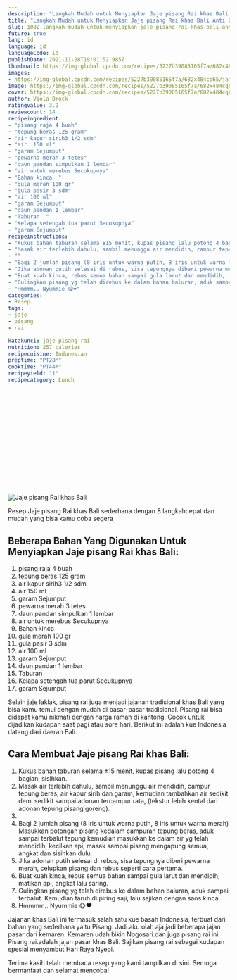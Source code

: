 ```yaml
---
description: "Langkah Mudah untuk Menyiapkan Jaje pisang Rai khas Bali Anti Gagal"
title: "Langkah Mudah untuk Menyiapkan Jaje pisang Rai khas Bali Anti Gagal"
slug: 1082-langkah-mudah-untuk-menyiapkan-jaje-pisang-rai-khas-bali-anti-gagal
future: true
lang: id
language: id
languageCode: id
publishDate: 2021-11-28T19:01:52.985Z 
thumbnail: https://img-global.cpcdn.com/recipes/5227b39085165f7a/682x484cq65/jaje-pisang-rai-khas-bali-foto-resep-utama.webp
images:
- https://img-global.cpcdn.com/recipes/5227b39085165f7a/682x484cq65/jaje-pisang-rai-khas-bali-foto-resep-utama.webp
image: https://img-global.cpcdn.com/recipes/5227b39085165f7a/682x484cq65/jaje-pisang-rai-khas-bali-foto-resep-utama.webp
cover: https://img-global.cpcdn.com/recipes/5227b39085165f7a/682x484cq65/jaje-pisang-rai-khas-bali-foto-resep-utama.webp
author: Viola Brock
ratingvalue: 3.2
reviewcount: 14
recipeingredient:
- "pisang raja 4 buah"
- "tepung beras 125 gram"
- "air kapur sirih3 1/2 sdm"
- "air  150 ml"
- "garam Sejumput"
- "pewarna merah 3 tetes"
- "daun pandan simpulkan 1 lembar"
- "air untuk merebus Secukupnya"
- "Bahan kinca  "
- "gula merah 100 gr"
- "gula pasir 3 sdm"
- "air 100 ml"
- "garam Sejumput"
- "daun pandan 1 lembar"
- "Taburan  "
- "Kelapa setengah tua parut Secukupnya"
- "garam Sejumput"
recipeinstructions:
- "Kukus bahan taburan selama ±15 menit, kupas pisang lalu potong 4 bagian, sisihkan."
- "Masak air terlebih dahulu, sambil menunggu air mendidih, campur tepung beras, air kapur sirih dan garam, kemudian tambahkan air sedikit demi sedikit sampai adonan tercampur rata, (tekstur lebih kental dari adonan tepung pisang goreng)."
- ""
- "Bagi 2 jumlah pisang (8 iris untuk warna putih, 8 iris untuk warna merah) Masukkan potongan pisang kedalam campuran tepung beras, aduk sampai terbalut tepung kemudian masukkan ke dalam air yg telah mendidih, kecilkan api, masak sampai pisang mengapung semua, angkat dan sisihkan dulu."
- "Jika adonan putih selesai di rebus, sisa tepungnya diberi pewarna merah, celupkan pisang dan rebus seperti cara pertama."
- "Buat kuah kinca, rebus semua bahan sampai gula larut dan mendidih, matikan api, angkat lalu saring."
- "Gulingkan pisang yg telah direbus ke dalam bahan baluran, aduk sampai terbalut. Kemudian taruh di piring saji, lalu sajikan dengan saos kinca."
- "Hmmmm.. Nyummie 😋❤"
categories:
- Resep
tags:
- jaje
- pisang
- rai

katakunci: jaje pisang rai 
nutrition: 257 calories
recipecuisine: Indonesian
preptime: "PT28M"
cooktime: "PT44M"
recipeyield: "1"
recipecategory: Lunch


     
    
    
    
    
    
    
    
    
    
    
      
    
---
```



![Jaje pisang Rai khas Bali](https://img-global.cpcdn.com/recipes/5227b39085165f7a/682x484cq65/jaje-pisang-rai-khas-bali-foto-resep-utama.webp)

Resep Jaje pisang Rai khas Bali  sederhana dengan 8 langkahcepat dan mudah yang bisa kamu coba segera

<!--inarticleads1-->

## Beberapa Bahan Yang Digunakan Untuk Menyiapkan Jaje pisang Rai khas Bali:

1. pisang raja 4 buah
1. tepung beras 125 gram
1. air kapur sirih3 1/2 sdm
1. air  150 ml
1. garam Sejumput
1. pewarna merah 3 tetes
1. daun pandan simpulkan 1 lembar
1. air untuk merebus Secukupnya
1. Bahan kinca  
1. gula merah 100 gr
1. gula pasir 3 sdm
1. air 100 ml
1. garam Sejumput
1. daun pandan 1 lembar
1. Taburan  
1. Kelapa setengah tua parut Secukupnya
1. garam Sejumput

Selain jaje laklak, pisang rai juga menjadi jajanan tradisional khas Bali yang bisa kamu temui dengan mudah di pasar-pasar tradisional. Pisang rai bisa didapat kamu nikmati dengan harga ramah di kantong. Cocok untuk dijadikan kudapan saat pagi atau sore hari. Berikut ini adalah kue Indonesia datang dari daerah Bali. 

<!--inarticleads2-->

## Cara Membuat Jaje pisang Rai khas Bali:

1. Kukus bahan taburan selama ±15 menit, kupas pisang lalu potong 4 bagian, sisihkan.
1. Masak air terlebih dahulu, sambil menunggu air mendidih, campur tepung beras, air kapur sirih dan garam, kemudian tambahkan air sedikit demi sedikit sampai adonan tercampur rata, (tekstur lebih kental dari adonan tepung pisang goreng).
1. 
1. Bagi 2 jumlah pisang (8 iris untuk warna putih, 8 iris untuk warna merah) Masukkan potongan pisang kedalam campuran tepung beras, aduk sampai terbalut tepung kemudian masukkan ke dalam air yg telah mendidih, kecilkan api, masak sampai pisang mengapung semua, angkat dan sisihkan dulu.
1. Jika adonan putih selesai di rebus, sisa tepungnya diberi pewarna merah, celupkan pisang dan rebus seperti cara pertama.
1. Buat kuah kinca, rebus semua bahan sampai gula larut dan mendidih, matikan api, angkat lalu saring.
1. Gulingkan pisang yg telah direbus ke dalam bahan baluran, aduk sampai terbalut. Kemudian taruh di piring saji, lalu sajikan dengan saos kinca.
1. Hmmmm.. Nyummie 😋❤


Jajanan khas Bali ini termasuk salah satu kue basah Indonesia, terbuat dari bahan yang sederhana yaitu Pisang. Jadi.aku olah aja jadi beberapa jajan pasar dari kemaren. Kemaren udah bikin Nogosari.dan juga pisang rai ini. Pisang rai.adalah jajan pasar khas Bali. Sajikan pisang rai sebagai kudapan spesial menyambut Hari Raya Nyepi. 

Terima kasih telah membaca resep yang kami tampilkan di sini. Semoga bermanfaat dan selamat mencoba!
